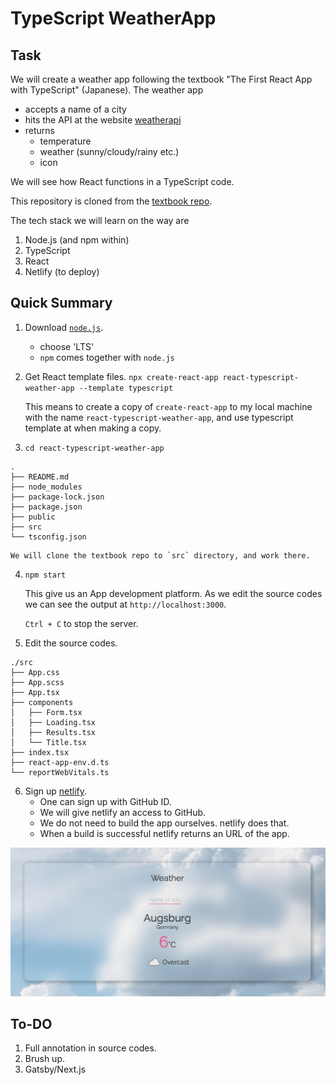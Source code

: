 # TypeScript WeatherApp

## Task

We will create a weather app following the textbook "The First React
App with TypeScript" (Japanese). The weather app

- accepts a name of a city
- hits the API at the website [weatherapi](https://www.weatherapi.com)
- returns
   + temperature
   + weather (sunny/cloudy/rainy etc.)
   + icon

We will see how React functions in a TypeScript code.


This repository is cloned from the [textbook repo](https://github.com/mod728/react-typescript-book-weather-app).

The tech stack we will learn on the way are

1. Node.js (and npm within)
2. TypeScript
3. React
4. Netlify (to deploy)


## Quick Summary

1. Download [`node.js`](https://nodejs.org/en/download/).
   - choose 'LTS'
   - `npm` comes together with `node.js`

2. Get React template files.
   `npx create-react-app react-typescript-weather-app --template typescript`

    This means to create a copy of `create-react-app` to my local
    machine with the name `react-typescript-weather-app`, and use
    typescript template at when making a copy.

3. `cd react-typescript-weather-app`

```
.
├── README.md
├── node_modules
├── package-lock.json
├── package.json
├── public
├── src
└── tsconfig.json
```

    We will clone the textbook repo to `src` directory, and work there. 

4. `npm start`

    This give us an App development platform. As we edit the source codes
    we can see the output at `http://localhost:3000`.

    `Ctrl + C` to stop the server. 
    

5.  Edit the source codes.

```
./src
├── App.css
├── App.scss
├── App.tsx
├── components
│   ├── Form.tsx
│   ├── Loading.tsx
│   ├── Results.tsx
│   └── Title.tsx
├── index.tsx
├── react-app-env.d.ts
└── reportWebVitals.ts
```


6.  Sign up [netlify](http://www.netlify.com).
    - One can sign up with GitHub ID.
    - We will give netlify an access to GitHub.
    - We do not need to build the app ourselves. netlify does that.
    - When a build is successful netlify returns an URL of the app.

   ![Weather app on netlify](./images/netlify.png)


## To-DO
1. Full annotation in source codes.
2. Brush up.
3. Gatsby/Next.js

